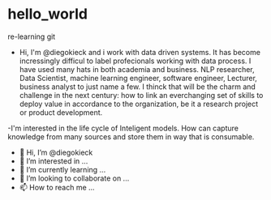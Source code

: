 # hello_world
re-learning git

- Hi, I'm @diegokieck and i work with data driven systems. It has become incressingly difficul to label profecionals working with data process. I have used many hats in both academia and business. NLP researcher,  Data Scientist, machine learning engineer, software engineer, Lecturer, business analyst to just name a few. I thinck that will be the charm and challenge in the next century: how to link an everchanging set of skills to deploy value in accordance to the organization, be it a research project or product development. 

-I'm interested in the life cycle of Inteligent models. How can capture knowledge from many sources and store them in way that is consumable. 
- 👋 Hi, I’m @diegokieck
- 👀 I’m interested in ...
- 🌱 I’m currently learning ...
- 💞️ I’m looking to collaborate on ...
- 📫 How to reach me ...
